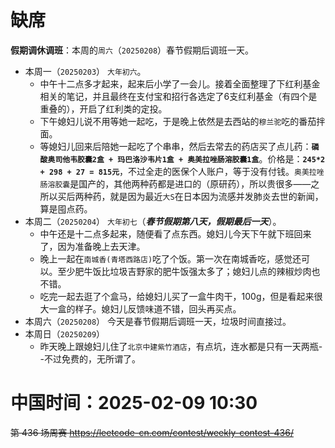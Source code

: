 
# 缺席

**假期调休调班**：本周的`周六`（`20250208`）春节假期后调班一天。

- 本周一（`20250203`） `大年初六`。
  * 中午十二点多才起来，起来后小学了一会儿。接着全面整理了下红利基金相关的笔记，并且最终在支付宝和招行各选定了6支红利基金（有四个是重叠的），开启了红利类的定投。
  * 下午媳妇儿说不用等她一起吃，于是晚上依然是去西站的`穆兰驼`吃的番茄拌面。
  * 等媳妇儿回来后陪她一起吃了个串串，然后去常去的药店买了点儿药：**`磷酸奥司他韦胶囊2盒 + 玛巴洛沙韦片1盒 + 奥美拉唑肠溶胶囊1盒`**。价格是：**`245*2 + 298 + 27 = 815元`**，不过全走的医保个人账户，等于没有付钱。`奥美拉唑肠溶胶囊`是国产的，其他两种药都是进口的（原研药），所以贵很多——之所以买后两种药，就是因为最近`大S`在日本因为流感并发肺炎去世的新闻，算是囤点药。
- 本周二（`20250204`） `大年初七`（***春节假期第八天，假期最后一天***）。
  * 中午还是十二点多起来，随便看了点东西。媳妇儿今天下午就下班回来了，因为准备晚上去天津。
  * 晚上一起在`南城香(青塔西路店)`吃了个饭。第一次在南城香吃，感觉还可以。至少肥牛饭比垃圾吉野家的肥牛饭强太多了；媳妇儿点的辣椒炒肉也不错。
  * 吃完一起去逛了个盒马，给媳妇儿买了一盒牛肉干，100g，但是看起来很大一盒的样子。媳妇儿反馈味道不错，回头再买点。
- 本周六（`20250208`） 今天是春节假期后调班一天，垃圾时间直接过。
- 本周日（`20250209`） 
  * 昨天晚上跟媳妇儿住了`北京中建紫竹酒店`，有点坑，连水都是只有一天两瓶- -不过免费的，无所谓了。

# 中国时间：2025-02-09 10:30

~~第 436 场周赛 https://leetcode-cn.com/contest/weekly-contest-436/~~

